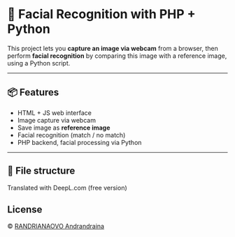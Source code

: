 # 🎥 Facial Recognition with PHP + Python

This project lets you **capture an image via webcam** from a browser, then perform **facial recognition** by comparing this image with a reference image, using a Python script.

---

## 📦 Features

- HTML + JS web interface
- Image capture via webcam
- Save image as **reference image**
- Facial recognition (match / no match)
- PHP backend, facial processing via Python

---

## 📁 File structure

Translated with DeepL.com (free version)

## License
© [RANDRIANAOVO Andrandraina](https://facebook.com.com/andrandraina.10)